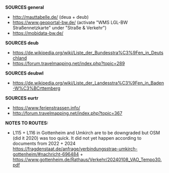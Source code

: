 ﻿**SOURCES general**
- http://mauttabelle.de/ (deua + deub)
- https://www.geoportal-bw.de/ (activate "WMS LGL-BW Straßennetzkarte" under "Straße & Verkehr")
- https://mobidata-bw.de/

**SOURCES deub**
- https://de.wikipedia.org/wiki/Liste_der_Bundesstra%C3%9Fen_in_Deutschland
- https://forum.travelmapping.net/index.php?topic=289

**SOURCES deubwl**
- https://de.wikipedia.org/wiki/Liste_der_Landesstra%C3%9Fen_in_Baden-W%C3%BCrttemberg

**SOURCES eurtr**
- https://www.ferienstrassen.info/
- http://forum.travelmapping.net/index.php?topic=367

**NOTES TO ROUTES:**
- L115 + L116 in Gottenheim and Umkirch are to be downgraded but OSM (did it 2020) was too quick. It did not yet happen according to documents from 2022 + 2024 https://fragdenstaat.de/anfrage/verbindungsstrae-umkirch-gottenheim/#nachricht-696484 + https://www.gottenheim.de/Rathaus/Verkehr/20240108_VAO_Tempo30.pdf
